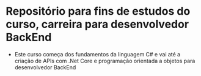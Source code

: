 # Repositório para fins de estudos do curso, carreira para desenvolvedor BackEnd

- Este curso começa dos fundamentos da linguagem C# e vai até a criação de APIs com .Net Core e programação orientada a objetos para desenvolvedor BackEnd
